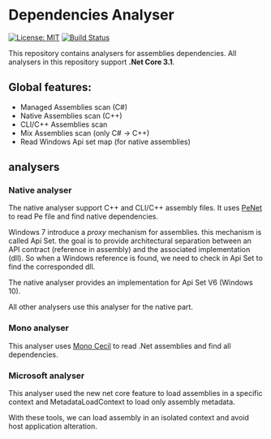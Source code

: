 # Dependencies Analyser
[![License: MIT](https://img.shields.io/badge/License-MIT-yellow.svg)](./LICENSE)
[![Build Status][build-status-badge]][build-status-url]

This repository contains analysers for assemblies dependencies. All analysers in this repository support **.Net Core 3.1**.

## Global features:
- Managed Assemblies scan (C#)
- Native Assemblies scan (C++)
- CLI/C++ Assemblies scan
- Mix Assemblies scan (only C# -> C++)
- Read Windows Api set map (for native assemblies)

## analysers

### Native analyser

The native analyser support C++ and CLI/C++ assembly files. It uses [PeNet][penet-project] to read Pe file and find native dependencies.

Windows 7 introduce a *proxy* mechanism for assemblies.  this mechanism is called Api Set. the goal is to provide architectural separation between an API contract (reference in assembly) and the associated implementation (dll). So when a Windows reference is found, we need to check in Api Set to find the corresponded dll.

The native analyser provides an implementation for Api Set V6 (Windows 10).

All other analysers use this analyser for the native part.

### Mono analyser

This analyser uses [Mono Cecil][mono-cecil-project] to read .Net assemblies and find all dependencies.

### Microsoft analyser

This analyser used the new net core feature to load assemblies in a specific context and MetadataLoadContext to load only assembly metadata.

With these tools, we can load assembly in an isolated context and avoid host application alteration.

[build-status-badge]:   https://xce-account.visualstudio.com/Dependencies.Analyser/_apis/build/status/xclemence.Dependencies.Analyser?branchName=master
[build-status-url]:     https://xce-account.visualstudio.com/Dependencies.Analyser/_build/latest?definitionId=3&branchName=master
[penet-project]:        https://github.com/secana/PeNet
[mono-cecil-project]:   https://github.com/jbevain/cecil
